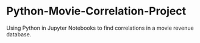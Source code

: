 # Python-Movie-Correlation-Project

Using Python in Jupyter Notebooks to find correlations in a movie revenue database.
